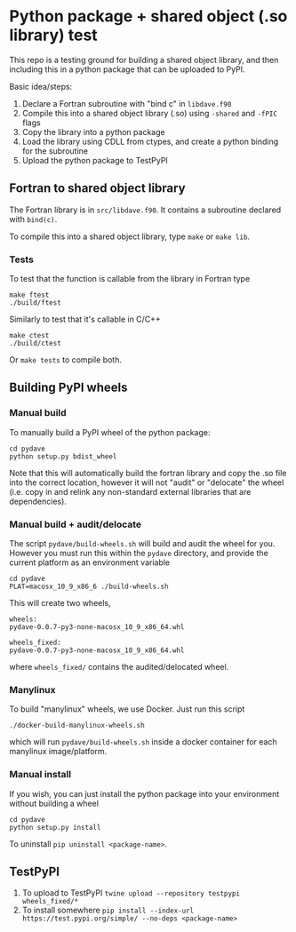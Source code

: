 # Python package + shared object (.so library) test
This repo is a testing ground for building a shared object library, and then including this in a python package that can be uploaded to PyPI.

Basic idea/steps:

1. Declare a Fortran subroutine with "bind c" in `libdave.f90`
2. Compile this into a shared object library (.so) using `-shared` and `-fPIC` flags
3. Copy the library into a python package
4. Load the library using CDLL from ctypes, and create a python binding for the subroutine
5. Upload the python package to TestPyPI

## Fortran to shared object library
The Fortran library is in `src/libdave.f90`. It contains a subroutine declared with `bind(c)`.

To compile this into a shared object library, type `make` or `make lib`.

### Tests
To test that the function is callable from the library in Fortran type
```
make ftest
./build/ftest
```

Similarly to test that it's callable in C/C++
```
make ctest
./build/ctest
```

Or `make tests` to compile both.

## Building PyPI wheels
### Manual build
To manually build a PyPI wheel of the python package:
```
cd pydave
python setup.py bdist_wheel
```
Note that this will automatically build the fortran library and copy the .so file into the correct location, however it will not "audit" or "delocate" the wheel (i.e. copy in and relink any non-standard external libraries that are dependencies).

### Manual build + audit/delocate
The script `pydave/build-wheels.sh` will build and audit the wheel for you. However you must run this within the `pydave` directory, and provide the current platform as an environment variable
```
cd pydave
PLAT=macosx_10_9_x86_6 ./build-wheels.sh
```
This will create two wheels,
```
wheels:
pydave-0.0.7-py3-none-macosx_10_9_x86_64.whl

wheels_fixed:
pydave-0.0.7-py3-none-macosx_10_9_x86_64.whl
```
where `wheels_fixed/` contains the audited/delocated wheel.

### Manylinux
To build "manylinux" wheels, we use Docker. Just run this script
```
./docker-build-manylinux-wheels.sh
```
which will run `pydave/build-wheels.sh` inside a docker container for each manylinux image/platform.

### Manual install
If you wish, you can just install the python package into your environment without building a wheel
```
cd pydave
python setup.py install
```

To uninstall `pip uninstall <package-name>`.

## TestPyPI
1. To upload to TestPyPI `twine upload --repository testpypi wheels_fixed/*`
2. To install somewhere `pip install --index-url https://test.pypi.org/simple/ --no-deps <package-name>`
